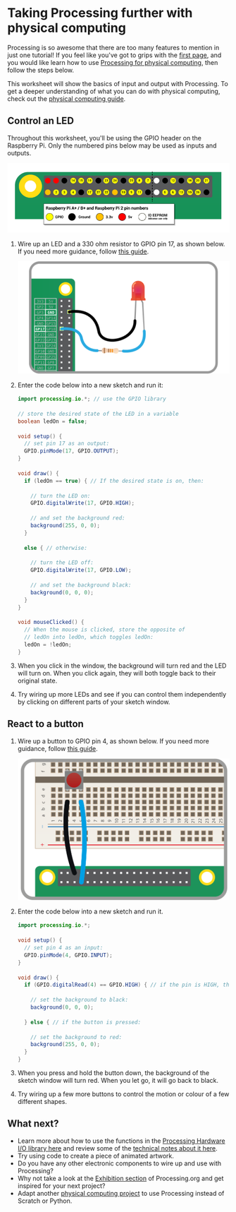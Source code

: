 # Taking Processing further with physical computing

Processing is so awesome that there are too many features to mention in just one tutorial! If you feel like you've got to grips with the [first page](worksheet.md), and you would like learn how to use [Processing for physical computing](https://www.processing.org/reference/libraries/io/index.html), then follow the steps below.

This worksheet will show the basics of input and output with Processing. To get a deeper understanding of what you can do with physical computing, check out the [physical computing guide](https://www.raspberrypi.org/learning/physical-computing-guide).

## Control an LED

Throughout this worksheet, you'll be using the GPIO header on the Raspberry Pi. Only the numbered pins below may be used as inputs and outputs.

![](images/gpio-numbers-pi2.png)

1. Wire up an LED and a 330 ohm resistor to GPIO pin 17, as shown below. If you need more guidance, follow [this guide](https://www.raspberrypi.org/learning/physical-computing-guide).

	![](images/led-gpio17.png)

1. Enter the code below into a new sketch and run it:

	```java
	import processing.io.*; // use the GPIO library

	// store the desired state of the LED in a variable
	boolean ledOn = false; 

	void setup() {
	  // set pin 17 as an output:
	  GPIO.pinMode(17, GPIO.OUTPUT);  
	}

	void draw() {
	  if (ledOn == true) { // If the desired state is on, then:

	  	// turn the LED on:
	    GPIO.digitalWrite(17, GPIO.HIGH);

	    // and set the background red:
	    background(255, 0, 0);
	  }

	  else { // otherwise:

	  	// turn the LED off:
	    GPIO.digitalWrite(17, GPIO.LOW);

	    // and set the background black:
	    background(0, 0, 0);
	  }
	}

	void mouseClicked() {
	  // When the mouse is clicked, store the opposite of 
	  // ledOn into ledOn, which toggles ledOn:
	  ledOn = !ledOn;
	}
	```

1. When you click in the window, the background will turn red and the LED will turn on. When you click again, they will both toggle back to their original state.

1. Try wiring up more LEDs and see if you can control them independently by clicking on different parts of your sketch window.

## React to a button

1. Wire up a button to GPIO pin 4, as shown below. If you need more guidance, follow [this guide](https://www.raspberrypi.org/learning/physical-computing-guide).

	![](images/button.png)

1. Enter the code below into a new sketch and run it.

	```java
	import processing.io.*;

	void setup() {
	  // set pin 4 as an input:
	  GPIO.pinMode(4, GPIO.INPUT);
	}

	void draw() {
	  if (GPIO.digitalRead(4) == GPIO.HIGH) { // if the pin is HIGH, the button isn't pressed
	    
	    // set the background to black:
	    background(0, 0, 0);

	  } else { // if the button is pressed:

	  	// set the background to red:
	    background(255, 0, 0);
	  }
	}
	```

1. When you press and hold the button down, the background of the sketch window will turn red. When you let go, it will go back to black.

1. Try wiring up a few more buttons to control the motion or colour of a few different shapes.

## What next?

- Learn more about how to use the functions in the [Processing Hardware I/O library here](https://www.processing.org/reference/libraries/io/index.html) and review some of the [technical notes about it here](https://github.com/processing/processing/wiki/Raspberry-Pi).
- Try using code to create a piece of animated artwork.
- Do you have any other electronic components to wire up and use with Processing?
- Why not take a look at the [Exhibition section](https://processing.org/exhibition/) of Processing.org and get inspired for your next project?
- Adapt another [physical computing project](https://www.raspberrypi.org/resources/make/) to use Processing instead of Scratch or Python.

